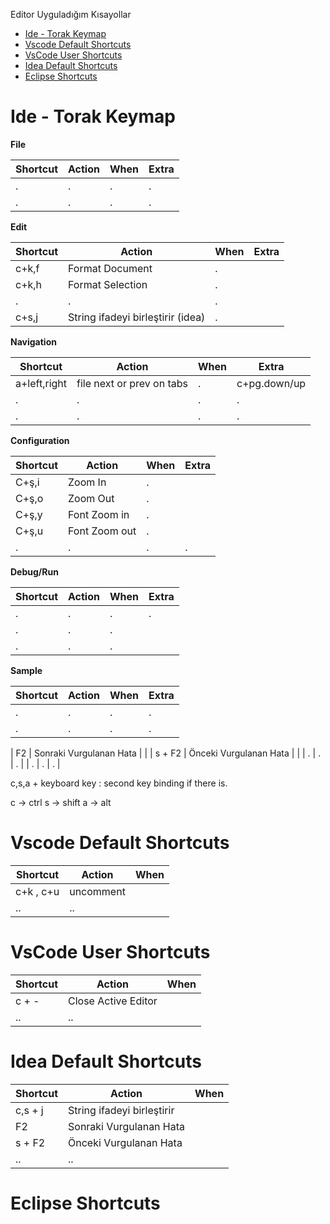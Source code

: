 Editor Uyguladığım Kısayollar

- [Ide - Torak Keymap](#ide---torak-keymap)
- [Vscode Default Shortcuts](#vscode-default-shortcuts)
- [VsCode User Shortcuts](#vscode-user-shortcuts)
- [Idea Default Shortcuts](#idea-default-shortcuts)
- [Eclipse Shortcuts](#eclipse-shortcuts)

# Ide - Torak Keymap

**File**

| Shortcut | Action | When | Extra |
| -------- | ------ | ---- | ----- |
| .        | .      | .    | .     |
| .        | .      | .    | .     |


**Edit**

| Shortcut | Action                            | When | Extra |
| -------- | --------------------------------- | ---- | ----- |
| c+k,f    | Format Document                   | .    |
| c+k,h    | Format Selection                  | .    |
| .        | .                                 | .    |
| c+s,j    | String ifadeyi birleştirir (idea) | .    |


**Navigation**

| Shortcut     | Action                    | When | Extra        |
| ------------ | ------------------------- | ---- | ------------ |
| a+left,right | file next or prev on tabs | .    | c+pg.down/up |
| .            | .                         | .    | .            |
| .            | .                         | .    | .            |



**Configuration**

| Shortcut | Action        | When | Extra |
| -------- | ------------- | ---- | ----- |
| C+ş,i    | Zoom In       | .    |
| C+ş,o    | Zoom Out      | .    |
| C+ş,y    | Font Zoom in  | .    |
| C+ş,u    | Font Zoom out | .    |
| .        | .             | .    | .     |

**Debug/Run**

| Shortcut | Action | When | Extra |
| -------- | ------ | ---- | ----- |
| .        | .      | .    | .     |
| .        | .      | .    |
| .        | .      | .    |




**Sample**

| Shortcut | Action | When | Extra |
| -------- | ------ | ---- | ----- |
| .        | .      | .    | .     |
| .        | .      | .    | .     |



| F2 | Sonraki Vurgulanan Hata | |
| s + F2 | Önceki Vurgulanan Hata | |
| . | . | . |
| . | . | . |

c,s,a + keyboard key : second key binding if there is.

c -> ctrl
s -> shift
a -> alt

# Vscode Default Shortcuts

| Shortcut  | Action    | When |
| --------- | --------- | ---- |
| c+k , c+u | uncomment |
| ..        | ..        |

# VsCode User Shortcuts

| Shortcut | Action              | When |
| -------- | ------------------- | ---- |
| c + -    | Close Active Editor |
| ..       | ..                  |

# Idea Default Shortcuts

| Shortcut | Action                     | When |
| -------- | -------------------------- | ---- |
| c,s + j  | String ifadeyi birleştirir |
| F2       | Sonraki Vurgulanan Hata    |
| s + F2   | Önceki Vurgulanan Hata     |
| ..       | ..                         |

# Eclipse Shortcuts
